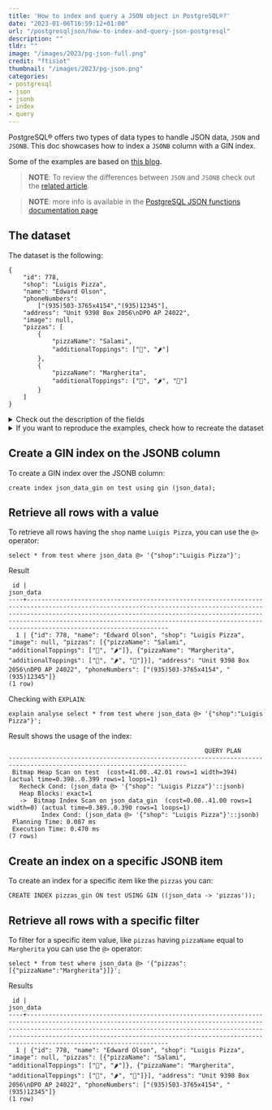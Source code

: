 ```yaml
---
title: 'How to index and query a JSON object in PostgreSQL®?'
date: "2023-01-06T16:59:12+01:00"
url: "/postgresqljson/how-to-index-and-query-json-postgresql"
description: ""
tldr: ""
image: "/images/2023/pg-json-full.png"
credit: "ftisiot"
thumbnail: "/images/2023/pg-json.png"
categories:
- postgresql
- json
- jsonb
- index
- query
---
```


PostgreSQL® offers two types of data types to handle JSON data, `JSON` and `JSONB`. This doc showcases how to index a `JSONB` column with a GIN index.

<!--more-->

Some of the examples are based on [this blog](https://scalegrid.io/blog/using-jsonb-in-postgresql-how-to-effectively-store-index-json-data-in-postgresql/).

> **NOTE**: To review the differences between `JSON` and `JSONB` check out the [related article](/postgresqljson/what-are-the-differences-json-jsonb-postgresql).

> **NOTE**: more info is available in the [PostgreSQL JSON functions documentation page](https://www.postgresql.org/docs/current/functions-json.html)

## The dataset

The dataset is the following:

```
{
    "id": 778,
    "shop": "Luigis Pizza",
    "name": "Edward Olson",
    "phoneNumbers":
        ["(935)503-3765x4154","(935)12345"],
    "address": "Unit 9398 Box 2056\nDPO AP 24022",
    "image": null,
    "pizzas": [
        {
            "pizzaName": "Salami",
            "additionalToppings": ["🥓", "🌶️"]
        },
        {
            "pizzaName": "Margherita",
            "additionalToppings": ["🍌", "🌶️", "🍍"]
        }
    ]
}
```

<details>
  <summary>Check out the description of the fields</summary>
The following examples use a pizza order dataset with an order having:

* `id`: 778
* `shop`: "Luigis Pizza"
* `name`: "Edward Olson"
* `phoneNumbers`:["(935)503-3765x4154","(935)12345"]
* `address`: "Unit 9398 Box 2056\nDPO AP 24022"
* `image`: null
* and two pizzas contained in the `pizzas` item:

```
[
    {
        "pizzaName": "Salami",
        "additionalToppings": ["🥓", "🌶️"]
    },
    {
        "pizzaName": "Margherita",
        "additionalToppings": ["🍌", "🌶️", "🍍"]
    }
]
```
</details>
<details>
  <summary>If you want to reproduce the examples, check how to recreate the dataset</summary>

It can be recreated with the following script:

```
create table test(id serial, json_data jsonb);

insert into test(json_data) values (
'{
    "id": 778,
    "shop": "Luigis Pizza",
    "name": "Edward Olson",
    "phoneNumbers":
        ["(935)503-3765x4154","(935)12345"],
    "address": "Unit 9398 Box 2056\nDPO AP 24022",
    "image": null,
    "pizzas": [
        {
            "pizzaName": "Salami",
            "additionalToppings": ["🥓", "🌶️"]
        },
        {
            "pizzaName": "Margherita",
            "additionalToppings": ["🍌", "🌶️", "🍍"]
        }
    ]
}');
```

</details>

## Create a GIN index on the JSONB column

To create a GIN index over the JSONB column:

```
create index json_data_gin on test using gin (json_data);
```

## Retrieve all rows with a value

To retrieve all rows having the `shop` name `Luigis Pizza`, you can use the `@>` operator:

```
select * from test where json_data @> '{"shop":"Luigis Pizza"}';
```

Result

```
 id |                                                                                                                                                           json_data
----+-------------------------------------------------------------------------------------------------------------------------------------------------------------------------------------------------------------------------------------------------------------------------------------------------------------------------------
  1 | {"id": 778, "name": "Edward Olson", "shop": "Luigis Pizza", "image": null, "pizzas": [{"pizzaName": "Salami", "additionalToppings": ["🥓", "🌶️"]}, {"pizzaName": "Margherita", "additionalToppings": ["🍌", "🌶️", "🍍"]}], "address": "Unit 9398 Box 2056\nDPO AP 24022", "phoneNumbers": ["(935)503-3765x4154", "(935)12345"]}
(1 row)
```

Checking with `EXPLAIN`:

```
explain analyse select * from test where json_data @> '{"shop":"Luigis Pizza"}';
```

Result shows the usage of the index:

```
                                                      QUERY PLAN
-----------------------------------------------------------------------------------------------------------------------
 Bitmap Heap Scan on test  (cost=41.00..42.01 rows=1 width=394) (actual time=0.398..0.399 rows=1 loops=1)
   Recheck Cond: (json_data @> '{"shop": "Luigis Pizza"}'::jsonb)
   Heap Blocks: exact=1
   ->  Bitmap Index Scan on json_data_gin  (cost=0.00..41.00 rows=1 width=0) (actual time=0.389..0.390 rows=1 loops=1)
         Index Cond: (json_data @> '{"shop": "Luigis Pizza"}'::jsonb)
 Planning Time: 0.087 ms
 Execution Time: 0.470 ms
(7 rows)
```

## Create an index on a specific JSONB item

To create an index for a specific item like the `pizzas` you can:

```
CREATE INDEX pizzas_gin ON test USING GIN ((json_data -> 'pizzas'));
```

## Retrieve all rows with a specific filter

To filter for a specific item value, like `pizzas` having `pizzaName` equal to `Margherita` you can use the `@>` operator:

```
select * from test where json_data @> '{"pizzas": [{"pizzaName":"Margherita"}]}';
```

Results

```
 id |                                                                                                                                                           json_data
----+-------------------------------------------------------------------------------------------------------------------------------------------------------------------------------------------------------------------------------------------------------------------------------------------------------------------------------
  1 | {"id": 778, "name": "Edward Olson", "shop": "Luigis Pizza", "image": null, "pizzas": [{"pizzaName": "Salami", "additionalToppings": ["🥓", "🌶️"]}, {"pizzaName": "Margherita", "additionalToppings": ["🍌", "🌶️", "🍍"]}], "address": "Unit 9398 Box 2056\nDPO AP 24022", "phoneNumbers": ["(935)503-3765x4154", "(935)12345"]}
(1 row)
```



